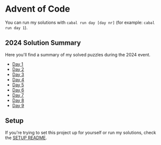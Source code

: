 # Advent of Code

You can run my solutions with `cabal run day [day nr]` (for example: `cabal run day 1`).

## 2024 Solution Summary

Here you'll find a summary of my solved puzzles during the 2024 event.

- [Day 1](./lib/Day1.hs)
- [Day 2](./lib/Day2.hs)
- [Day 3](./lib/Day3.hs)
- [Day 4](./lib/Day4.hs)
- [Day 5](./lib/Day5.hs)
- [Day 6](./lib/Day6.hs)
- [Day 7](./lib/Day7.hs)
- [Day 8](./lib/Day8.hs)
- [Day 9](./lib/Day9.hs)

## Setup

If you're trying to set this project up for yourself or run my solutions, check the [SETUP README](SETUP.md).

